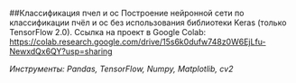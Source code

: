 ##Классификация пчел и ос
 Построение нейронной сети по классификации пчёл и ос без использования библиотеки Keras (только TensorFlow 2.0).
 Ссылка на проект в Google Colab: https://colab.research.google.com/drive/15s6k0dufw748z0W6EjLfu-NewxdQx6QY?usp=sharing
 
 _Инструменты: Pandas, TensorFlow, Numpy, Matplotlib, cv2_
